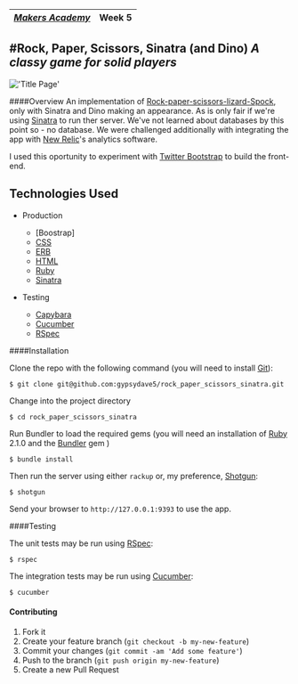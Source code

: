 | [*Makers Academy*](http://www.makersacademy.com) | Week 5 |
| ------------------------------------------------ | ------ |

#Rock, Paper, Scissors, Sinatra (and Dino)
_A classy game for solid players_
-------------------------------------------------------------

!['Title Page'](http://gypsydave5.github.io/images/readme/rpssd-1.png)

####Overview
An implementation of [Rock-paper-scissors-lizard-Spock], only with Sinatra and
Dino making an appearance. As is only fair if we're using [Sinatra](http://www.sinatrarb.com/)
to run ther server. We've not learned about databases by this point so - no
database. We were challenged additionally with integrating the app with [New
Relic]'s analytics software.

I used this oportunity to experiment with [Twitter Bootstrap] to build the
front-end.

Technologies Used
-----------------

+ Production
    - [Boostrap]
    - [CSS]
    - [ERB]
    - [HTML]
    - [Ruby]
    - [Sinatra]

+ Testing
  - [Capybara]
  - [Cucumber]
  - [RSpec]

####Installation

Clone the repo with the following command (you will need to install [Git]):
```shell
$ git clone git@github.com:gypsydave5/rock_paper_scissors_sinatra.git
```

Change into the project directory
```shell
$ cd rock_paper_scissors_sinatra
```

Run Bundler to load the required gems (you will need an installation of [Ruby] 2.1.0 and the [Bundler] gem )
```shell
$ bundle install
```

Then run the server using either `rackup` or, my preference, [Shotgun]:
```shell
$ shotgun
```

Send your browser to `http://127.0.0.1:9393` to use the app.

####Testing

The unit tests may be run using [RSpec]:

```shell
$ rspec
```

The integration tests may be run using [Cucumber]:
```shell
$ cucumber
```

#### Contributing

1. Fork it
2. Create your feature branch (`git checkout -b my-new-feature`)
3. Commit your changes (`git commit -am 'Add some feature'`)
4. Push to the branch (`git push origin my-new-feature`)
5. Create a new Pull Request

[Haml]: http://haml.info/
[Yo]: http://www.justyo.co/
[Bookmark Manager]: https://github.com/gypsydave5/bookmark-manager
[Cucumber]: http://cukes.info/
[Timecop]: https://github.com/travisjeffery/timecop
[bcrypt]: https://github.com/codahale/bcrypt-ruby
[CSS]: https://developer.mozilla.org/en-US/docs/Web/CSS
[Data Mapper]: http://datamapper.org/
[dotenv]: https://github.com/bkeepers/dotenv
[ERB]: http://www.stuartellis.eu/articles/erb/#other-resources
[HTML]: https://developer.mozilla.org/en-US/docs/Web/HTML
[Mailgun]: https://github.com/bkeepers/dotenv
[PostgreSQL]: http://www.postgresql.org/
[rack flash]: https://github.com/nakajima/rack-flash
[Ruby]: https://www.ruby-lang.org/en/
[Sinatra]: http://www.sinatrarb.com/
[Capybara]: http://jnicklas.github.io/capybara/
[Database cleaner]: https://github.com/DatabaseCleaner/database_cleaner
[RSpec]: http://rspec.info/
[Git]: http://git-scm.com/
[Bundler]: http://bundler.io/
[shotgun]: https://github.com/rtomayko/shotgun
[Rock-paper-scissors-lizard-Spock]: http://en.wikipedia.org/wiki/Rock-paper-scissors-lizard-Spock
[Twitter Bootstrap]: http://getbootstrap.com/
[Bootstrap]: http://getbootstrap.com/
[New Relic]: https://newrelic.com/
